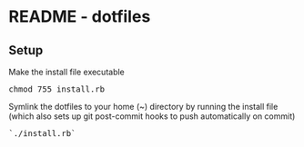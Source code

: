 README - dotfiles
=================

Setup
-----

Make the install file executable
  <pre>chmod 755 install.rb</pre>

Symlink the dotfiles to your home (~) directory by running the install file (which also sets up git post-commit hooks to push automatically on commit)
  <pre>`./install.rb`</pre>
